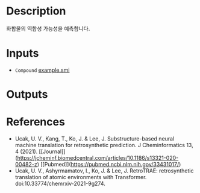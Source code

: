 # Description

화합물의 역합성 가능성을 예측합니다.

# Inputs

- `Compound` [example.smi](https://openapi.ad3.io/media/apps/retrosynthesis/examples/input/example.smi)

# Outputs

# References

- Ucak, U. V., Kang, T., Ko, J. & Lee, J. Substructure-based neural machine translation for retrosynthetic prediction. J Cheminformatics 13, 4 (2021). \[[Journal]\](https://jcheminf.biomedcentral.com/articles/10.1186/s13321-020-00482-z) \[[Pubmed]\](https://pubmed.ncbi.nlm.nih.gov/33431017/)
- Ucak, U. V., Ashyrmamatov, I., Ko, J. & Lee, J. RetroTRAE: retrosynthetic translation of atomic environments with Transformer. doi:10.33774/chemrxiv-2021-9g274.
